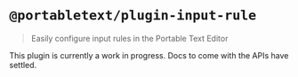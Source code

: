 # `@portabletext/plugin-input-rule`

> Easily configure input rules in the Portable Text Editor

This plugin is currently a work in progress. Docs to come with the APIs have settled.
